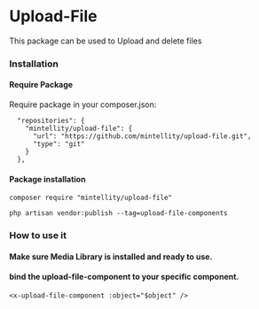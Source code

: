 # Upload-File

This package can be used to Upload and delete files

### Installation

#### Require Package

Require package in your composer.json:
```
  "repositories": {
    "mintellity/upload-file": {
      "url": "https://github.com/mintellity/upload-file.git",
      "type": "git"
    }
  },
```


#### Package installation 
```
composer require "mintellity/upload-file"
```

```
php artisan vendor:publish --tag=upload-file-components
```


### How to use it


#### Make sure Media Library is installed and ready to use.

#### bind the upload-file-component to your specific component.

```
<x-upload-file-component :object="$object" />
```

